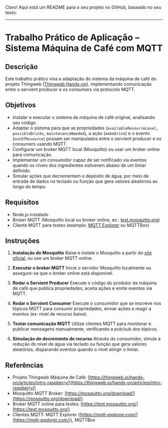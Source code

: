 Claro! Aqui está um README para o seu projeto no GitHub, baseado no seu texto:

---

# Trabalho Prático de Aplicação – Sistema Máquina de Café com MQTT

## Descrição

Este trabalho prático visa a adaptação do sistema da máquina de café do projeto Thingweb ([Thingweb Hands-on](https://thingweb.io/hands-on/articles/intro-raspberry/)), implementando comunicação entre o servient producer e os consumers via protocolo MQTT.

## Objetivos

* Instalar e executar o sistema da máquina de café original, analisando seu código.
* Adaptar o sistema para que as propriedades (`availableResourceLevel`, `possibleDrinks`, `maintenanceNeeded`), a ação (`makeDrink`) e o evento (`outOfResource`) possam ser manipulados entre o servient producer e os consumers usando MQTT.
* Configurar um broker MQTT local (Mosquitto) ou usar um broker online para comunicação.
* Implementar um consumidor capaz de ser notificado via eventos quando os níveis dos ingredientes estiverem abaixo de um limiar definido.
* Simular ações que decrementam o depósito de água, por meio de entrada de dados no teclado ou função que gera valores aleatórios ao longo do tempo.

## Requisitos

* Node.js instalado
* Broker MQTT (Mosquitto local ou broker online, ex.: [test.mosquitto.org](https://test.mosquitto.org/))
* Cliente MQTT para testes (exemplo: [MQTT Explorer](https://mqtt-explorer.com/) ou MQTTBox)

## Instruções

1. **Instalação do Mosquitto**
   Baixe e instale o Mosquitto a partir do [site oficial](https://mosquitto.org/download/), ou use um broker MQTT online.

2. **Executar o broker MQTT**
   Inicie o servidor Mosquitto localmente ou assegure-se que o broker online está disponível.

3. **Rodar o Servient Producer**
   Execute o código do produtor da máquina de café que publica propriedades, aceita ações e emite eventos via MQTT.

4. **Rodar o Servient Consumer**
   Execute o consumidor que se inscreve nos tópicos MQTT para consumir propriedades, enviar ações e reagir a eventos (ex: nível de recurso baixo).

5. **Testar comunicação MQTT**
   Utilize clientes MQTT para monitorar e publicar mensagens manualmente, verificando a pub/sub dos tópicos.

6. **Simulação de decremento de recurso**
   Através do consumidor, simule a redução do nível de água via teclado ou função que gera valores aleatórios, disparando eventos quando o nível atingir o limiar.

## Referências

* Projeto Thingweb Máquina de Café: [https://thingweb.io/hands-on/articles/intro-raspberry/](https://thingweb.io/hands-on/articles/intro-raspberry/)
* Mosquitto MQTT Broker: [https://mosquitto.org/download/](https://mosquitto.org/download/)
* Broker MQTT online para testes: [https://test.mosquitto.org/](https://test.mosquitto.org/)
* Clientes MQTT: MQTT Explorer ([https://mqtt-explorer.com/](https://mqtt-explorer.com/)), MQTTBox


